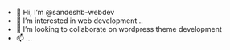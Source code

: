 - 👋 Hi, I’m @sandeshb-webdev
- 👀 I’m interested in web development ..
- 💞️ I’m looking to collaborate on wordpress theme development
- 📫  ...

<!---
sandeshb-webdev/sandeshb-webdev is a ✨ special ✨ repository because its `README.md` (this file) appears on your GitHub profile.
You can click the Preview link to take a look at your changes.
--->
